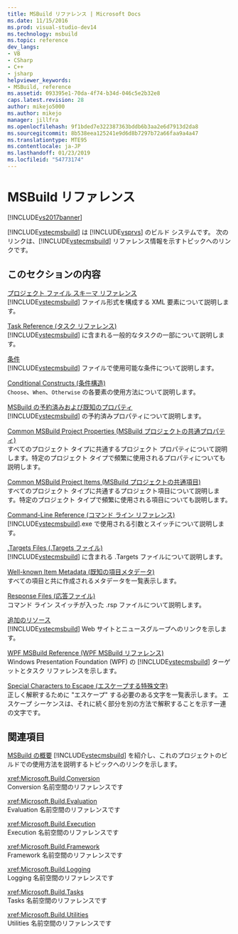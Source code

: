 ```yaml
---
title: MSBuild リファレンス | Microsoft Docs
ms.date: 11/15/2016
ms.prod: visual-studio-dev14
ms.technology: msbuild
ms.topic: reference
dev_langs:
- VB
- CSharp
- C++
- jsharp
helpviewer_keywords:
- MSBuild, reference
ms.assetid: 093395e1-70da-4f74-b34d-046c5e2b32e8
caps.latest.revision: 28
author: mikejo5000
ms.author: mikejo
manager: jillfra
ms.openlocfilehash: 9f1bded7e322387363bddb6b3aa2e6d7913d2da8
ms.sourcegitcommit: 8b538eea125241e9d6d8b7297b72a66faa9a4a47
ms.translationtype: MTE95
ms.contentlocale: ja-JP
ms.lasthandoff: 01/23/2019
ms.locfileid: "54773174"
---
```

# <a name="msbuild-reference"></a>MSBuild リファレンス
[!INCLUDE[vs2017banner](../includes/vs2017banner.md)]

  
[!INCLUDE[vstecmsbuild](../includes/vstecmsbuild-md.md)] は [!INCLUDE[vsprvs](../includes/vsprvs-md.md)] のビルド システムです。 次のリンクは、[!INCLUDE[vstecmsbuild](../includes/vstecmsbuild-md.md)] リファレンス情報を示すトピックへのリンクです。  
  
## <a name="in-this-section"></a>このセクションの内容  
 [プロジェクト ファイル スキーマ リファレンス](../msbuild/msbuild-project-file-schema-reference.md)  
 [!INCLUDE[vstecmsbuild](../includes/vstecmsbuild-md.md)] ファイル形式を構成する XML 要素について説明します。  
  
 [Task Reference (タスク リファレンス)](../msbuild/msbuild-task-reference.md)  
 [!INCLUDE[vstecmsbuild](../includes/vstecmsbuild-md.md)] に含まれる一般的なタスクの一部について説明します。  
  
 [条件](../msbuild/msbuild-conditions.md)  
 [!INCLUDE[vstecmsbuild](../includes/vstecmsbuild-md.md)] ファイルで使用可能な条件について説明します。  
  
 [Conditional Constructs (条件構造)](../msbuild/msbuild-conditional-constructs.md)  
 `Choose`、`When`、`Otherwise` の各要素の使用方法について説明します。  
  
 [MSBuild の予約済みおよび既知のプロパティ](../msbuild/msbuild-reserved-and-well-known-properties.md)  
 [!INCLUDE[vstecmsbuild](../includes/vstecmsbuild-md.md)] の予約済みプロパティについて説明します。  
  
 [Common MSBuild Project Properties (MSBuild プロジェクトの共通プロパティ)](../msbuild/common-msbuild-project-properties.md)  
 すべてのプロジェクト タイプに共通するプロジェクト プロパティについて説明します。特定のプロジェクト タイプで頻繁に使用されるプロパティについても説明します。  
  
 [Common MSBuild Project Items (MSBuild プロジェクトの共通項目)](../msbuild/common-msbuild-project-items.md)  
 すべてのプロジェクト タイプに共通するプロジェクト項目について説明します。特定のプロジェクト タイプで頻繁に使用される項目についても説明します。  
  
 [Command-Line Reference (コマンド ライン リファレンス)](../msbuild/msbuild-command-line-reference.md)  
 [!INCLUDE[vstecmsbuild](../includes/vstecmsbuild-md.md)].exe で使用される引数とスイッチについて説明します。  
  
 [.Targets Files (.Targets ファイル)](../msbuild/msbuild-dot-targets-files.md)  
 [!INCLUDE[vstecmsbuild](../includes/vstecmsbuild-md.md)] に含まれる .Targets ファイルについて説明します。  
  
 [Well-known Item Metadata (既知の項目メタデータ)](../msbuild/msbuild-well-known-item-metadata.md)  
 すべての項目と共に作成されるメタデータを一覧表示します。  
  
 [Response Files (応答ファイル)](../msbuild/msbuild-response-files.md)  
 コマンド ライン スイッチが入った .rsp ファイルについて説明します。  
  
 [追加のリソース](../msbuild/additional-resources-for-msbuild.md)  
 [!INCLUDE[vstecmsbuild](../includes/vstecmsbuild-md.md)] Web サイトとニュースグループへのリンクを示します。  
  
 [WPF MSBuild Reference (WPF MSBuild リファレンス)](../msbuild/wpf-msbuild-reference.md)  
 Windows Presentation Foundation (WPF) の [!INCLUDE[vstecmsbuild](../includes/vstecmsbuild-md.md)] ターゲットとタスク リファレンスを示します。  
  
 [Special Characters to Escape (エスケープする特殊文字)](../msbuild/special-characters-to-escape.md)  
 正しく解釈するために "エスケープ" する必要のある文字を一覧表示します。 エスケープ シーケンスは、それに続く部分を別の方法で解釈することを示す一連の文字です。  
  
## <a name="related-sections"></a>関連項目  
 [MSBuild の概要](http://msdn.microsoft.com/e39f13f7-1e1d-4435-95ca-0c222bca071c) [!INCLUDE[vstecmsbuild](../includes/vstecmsbuild-md.md)] を紹介し、これのプロジェクトのビルドでの使用方法を説明するトピックへのリンクを示します。  
  
 <xref:Microsoft.Build.Conversion>  
 Conversion 名前空間のリファレンスです  
  
 <xref:Microsoft.Build.Evaluation>  
 Evaluation 名前空間のリファレンスです  
  
 <xref:Microsoft.Build.Execution>  
 Execution 名前空間のリファレンスです  
  
 <xref:Microsoft.Build.Framework>  
 Framework 名前空間のリファレンスです  
  
 <xref:Microsoft.Build.Logging>  
 Logging 名前空間のリファレンスです  
  
 <xref:Microsoft.Build.Tasks>  
 Tasks 名前空間のリファレンスです  
  
 <xref:Microsoft.Build.Utilities>  
 Utilities 名前空間のリファレンスです

